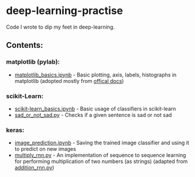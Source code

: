 # deep-learning-practise

Code I wrote to dip my feet in deep-learning.

## Contents:

### matplotlib (pylab):
- [matplotlib_basics.ipynb](matplotlib/matplotlib_basics.ipynb) - Basic plotting, axis, labels, histographs in matplotlib 
(adopted mostly from [offical docs](http://matplotlib.org/users/pyplot_tutorial.html))

### scikit-Learn:
- [scikit-learn_basics.ipynb](scikit-learn/scikit-learn_basics.ipynb) - Basic usage of classifiers in scikit-learn
- [sad_or_not_sad.py](scikit-learn/sad_or_not_sentences.py) - Checks if a given sentence is sad or not sad

### keras:
- [image_prediction.ipynb](keras/image_prediction.ipynb) - Saving the trained image classifier and using it to predict on new images
- [multiply_rnn.py](keras/multiply_rnn.py) - An implementation of sequence to sequence learning for performing multiplication of two numbers (as strings) (adapted from [addition_rnn.py](https://github.com/fchollet/keras/blob/master/examples/addition_rnn.py))
